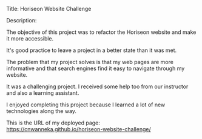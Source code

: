 Title: Horiseon Website Challenge

Description:

The objective of this project was to refactor the Horiseon website and make it more accessible.

It's good practice to leave a project in a better state than it was met.

The problem that my project solves is that my web pages are more informative and that search engines find it easy to navigate through my website.

It was a challenging project. I received some help too from our instructor and also a learning assistant.

I enjoyed completing this project because I learned a lot of new technologies along the way.

This is the URL of my deployed page: https://cnwanneka.github.io/horiseon-website-challenge/
